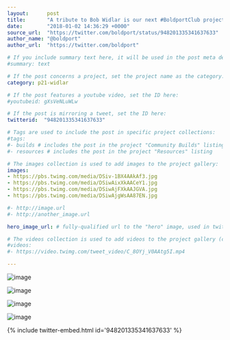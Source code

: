 ```yaml
---
layout:      post
title:       "A tribute to Bob Widlar is our next #BoldportClub project"
date:        "2018-01-02 14:36:29 +0000"
source_url:  "https://twitter.com/boldport/status/948201335341637633"
author_name: "@boldport"
author_url:  "https://twitter.com/boldport"

# If you include summary text here, it will be used in the post meta description instead of an excerpt from the post body
#summary: text

# If the post concerns a project, set the project name as the category:
category: p21-widlar

# If the post features a youtube video, set the ID here:
#youtubeid: gXsVeNLuWLw

# If the post is mirroring a tweet, set the ID here:
twitterid:  "948201335341637633"

# Tags are used to include the post in specific project collections:
#tags:
#- builds # includes the post in the project "Community Builds" listing
#- resources # includes the post in the project "Resources" listing

# The images collection is used to add images to the project gallery:
images:
- https://pbs.twimg.com/media/DSiv-1BX4AAkAf3.jpg
- https://pbs.twimg.com/media/DSiwAixXkAACeY1.jpg
- https://pbs.twimg.com/media/DSiwAjFXkAAJGVA.jpg
- https://pbs.twimg.com/media/DSiwAjgWsAA87EN.jpg

#- http://image.url
#- http://another_image.url

hero_image_url: # fully-qualified url to the "hero" image, used in twitter cards for example

# The videos collection is used to add videos to the project gallery (currently only mp4):
#videos:
#- https://video.twimg.com/tweet_video/C_8OYj_V0AAtg5I.mp4

---
```


![image](https://pbs.twimg.com/media/DSiv-1BX4AAkAf3.jpg)

![image](https://pbs.twimg.com/media/DSiwAixXkAACeY1.jpg)

![image](https://pbs.twimg.com/media/DSiwAjFXkAAJGVA.jpg)

![image](https://pbs.twimg.com/media/DSiwAjgWsAA87EN.jpg)

{% include twitter-embed.html id='948201335341637633' %}


